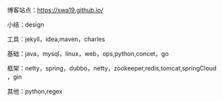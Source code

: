 博客站点：https://swa19.github.io/

小结：design  

工具：jekyll，idea,maven，charles

基础：java，mysql，linux，web，ops,python,concet，go

框架：netty，spring，dubbo，netty，zookeeper,redis,tomcat,springCloud ，gin   

其他：python,regex    
